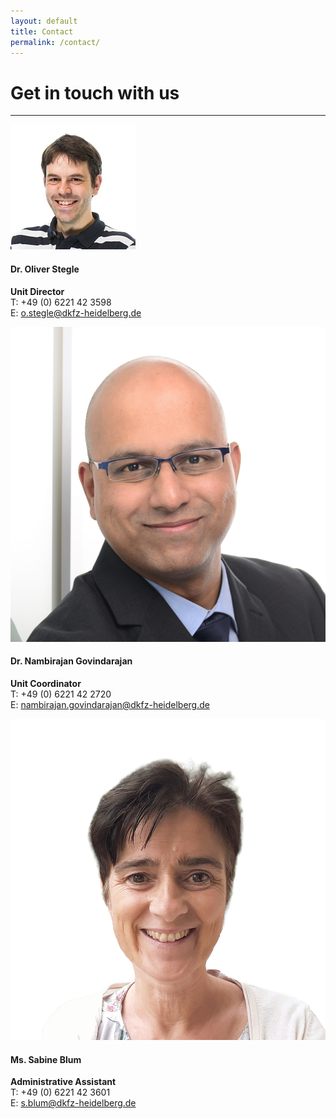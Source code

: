 ```yaml
---
layout: default
title: Contact
permalink: /contact/
---
```


**Get in touch with us**
========================

<hr>

<div class="row text-center">
    <div class="col-md-4">
        <div class="contact-photo w-100"><img src="/assets/img/os.png"></div>
        <p><h4>Dr. Oliver Stegle</h4><b>Unit Director</b><br><span class="small-contact">T: +49 (0) 6221 42 3598<br>E: <a href="mailto:o.stegle@dkfz-heidelberg.de">o.stegle@dkfz-heidelberg.de</a></span></p>
    </div>
    <div class="col-md-4">
        <div class="contact-photo w-100"><img src="/assets/img/govind.jpg"></div>
        <p><h4>Dr. Nambirajan Govindarajan</h4><b>Unit Coordinator</b><br><span class="small-contact">T: +49 (0) 6221 42 2720<br>E: <a href="mailto:nambirajan.govindarajan@dkfz-heidelberg.de">nambirajan.govindarajan@dkfz-heidelberg.de</a></span></p>
    </div>
    <div class="col-md-4">
        <div class="contact-photo w-100"><img src="/assets/img/sabine.jpg"></div>
        <p><h4>Ms. Sabine Blum</h4><b>Administrative Assistant</b><br><span class="small-contact">T: +49 (0) 6221 42 3601<br>E: <a href="mailto:s.blum@dkfz-heidelberg.de">s.blum@dkfz-heidelberg.de</a></span></p>
    </div>
</div>

